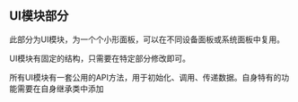 ## UI模块部分

此部分为UI模块，为一个个小形面板，可以在不同设备面板或系统面板中复用。

UI模块有固定的结构，只需要在特定部分修改即可。

所有UI模块有一套公用的API方法，用于初始化、调用、传递数据。自身特有的功能需要在自身继承类中添加